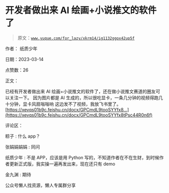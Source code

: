 # 开发者做出来 AI 绘画+小说推文的软件了

> 原文：[`www.yuque.com/for_lazy/xkrm14/ig1132ggox42up5f`](https://www.yuque.com/for_lazy/xkrm14/ig1132ggox42up5f)



作者： 纸质少年



日期：2023-03-14



点赞数：26



正文：



已经有开发者做出来 AI 绘画+小说推文的软件了，还在做小说推文赛道的圈友可以关注一下。 因为图片都是 AI 生成的，所以很吃显卡，一条几分钟的视频得跑几十分钟，显卡风扇嗡嗡响 这边发不了视频，我放飞书里了。 [https://xevqs01b9c.feishu.cn/docx/GPCmdL9tooSYYfx8...](https://xevqs01b9c.feishu.cn/docx/GPCmdL9tooSYYfx8tPsc44R0n6f)



评论区：



粽子 : 什么 app？



张娟娟娟娟 : 同问



纸质少年 : 不是 APP，应该是用 Python 写的，不知道作者在不在生财，到时候作者更新正式版，我实操一遍再发出来，现在还只有 demo



金九渊 : 期待



公众号懒人找资源，懒人专属群分享

